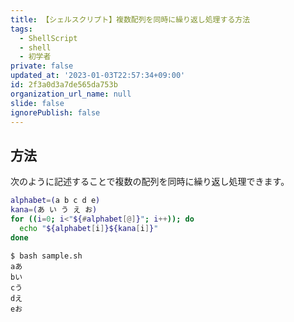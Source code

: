 ```yaml
---
title: 【シェルスクリプト】複数配列を同時に繰り返し処理する方法
tags:
  - ShellScript
  - shell
  - 初学者
private: false
updated_at: '2023-01-03T22:57:34+09:00'
id: 2f3a0d3a7de565da753b
organization_url_name: null
slide: false
ignorePublish: false
---
```

## 方法

次のように記述することで複数の配列を同時に繰り返し処理できます。  

```sample.sh
alphabet=(a b c d e)
kana=(あ い う え お)
for ((i=0; i<"${#alphabet[@]}"; i++)); do
  echo "${alphabet[i]}${kana[i]}"
done

```

```terminal
$ bash sample.sh
aあ
bい
cう
dえ
eお

```

